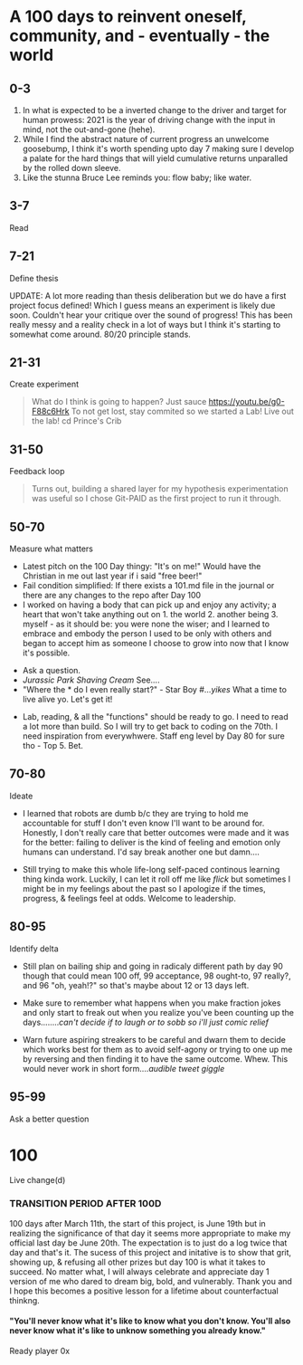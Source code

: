 # A 100 days to reinvent oneself, community, and - eventually - the world

## 0-3
1. In what is expected to be a inverted change to the driver and target for human prowess: 2021 is the year of driving change with the input in mind, not the out-and-gone (hehe).
2. While I find the abstract nature of current progress an unwelcome goosebump, I think it's worth spending upto day 7 making sure I develop a palate for the hard things that will yield cumulative returns unparalled by the rolled down sleeve.
3. Like the stunna Bruce Lee reminds you: flow baby; like water.

## 3-7
Read

## 7-21
Define thesis

UPDATE: A lot more reading than thesis deliberation but we do have a first project focus defined! Which I guess means an experiment is likely due soon. Couldn't hear your critique over the sound of progress! This has been really messy and a reality check in a lot of ways but I think it's starting to somewhat come around. 80/20 principle stands. 

## 21-31
Create experiment
> What do I think is going to happen? Just sauce https://youtu.be/g0-F88c6Hrk To not get lost, stay commited so we started a Lab! Live out the lab! cd Prince's Crib

## 31-50
Feedback loop
> Turns out, building a shared layer for my hypothesis experimentation was useful so I chose Git-PAID as the first project to run it through.

## 50-70
Measure what matters
+ Latest pitch on the 100 Day thingy: "It's on me!" Would have the Christian in me out last year if i said "free beer!"
+ Fail condition simplified: If there exists a 101.md file in the journal or there are any changes to the repo after Day 100
+ I worked on having a body that can pick up and enjoy any activity; a heart that won't take anything out on 1. the world 2. another being 3. myself - as it should be: you were none the wiser; and I learned to embrace and embody the person I used to be only with others and began to accept him as someone I choose to grow into now that I know it's possible.
- Ask a question.
- *Jurassic Park Shaving Cream* See....
- "Where the * do I even really start?" - Star Boy #...*yikes* What a time to live alive yo. Let's get it!

* Lab, reading, & all the "functions" should be ready to go. I need to read a lot more than build. So I will try to get back to coding on the 70th. I need inspiration from everywhwere. Staff eng level by Day 80 for sure tho - Top 5. Bet.
## 70-80
Ideate
- I learned that robots are dumb b/c they are trying to hold me accountable for stuff I don't even know I'll want to be around for. Honestly, I don't really care that better outcomes were made and it was for the better: failing to deliver is the kind of feeling and emotion only humans can understand. I'd say break another one but damn....
+ Still trying to make this whole life-long self-paced continous learning thing kinda work. Luckily, I can let it roll off me like *flick* but sometimes I might be in my feelings about the past so I apologize if the times, progress, & feelings feel at odds. Welcome to leadership.

## 80-95
Identify delta
+ Still plan on bailing ship and going in radicaly different path by day 90 though that could mean 100 off, 99 acceptance, 98 ought-to, 97 really?, and 96 "oh, yeah!?" so that's maybe about 12 or 13 days left.
- Make sure to remember what happens when you make fraction jokes and only start to freak out when you realize you've been counting up the days........*can't decide if to laugh or to sobb so i'll just comic relief*
+ Warn future aspiring streakers to be careful and dwarn them to decide which works best for them as to avoid self-agony or trying to one up me by reversing and then finding it to have the same outcome. Whew. This would never work in short form....*audible tweet giggle*

## 95-99
Ask a better question

# 100
Live change(d)

### TRANSITION PERIOD AFTER 100D
100 days after March 11th, the start of this project, is June 19th but in realizing the significance of that day it seems more appropriate to make my official last day be June 20th. The expectation is to just do a log twice that day and that's it. The sucess of this project and initative is to show that grit, showing up, & refusing all other prizes but day 100 is what it takes to succeed. No matter what, I will always celebrate and appreciate day 1 version of me who dared to dream big, bold, and vulnerably. Thank you and I hope this becomes a positive lesson for a lifetime about counterfactual thinkng.

#### "You'll never know what it's like to know what you don't know. You'll also never know what it's like to unknow something you already know."
Ready player 0x
